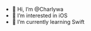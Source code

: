 - 👋 Hi, I’m @Charlywa
- 👀 I’m interested in iOS
- 🌱 I’m currently learning Swift

<!---
Charlywa/Charlywa is a ✨ special ✨ repository because its `README.md` (this file) appears on your GitHub profile.
You can click the Preview link to take a look at your changes.
--->
